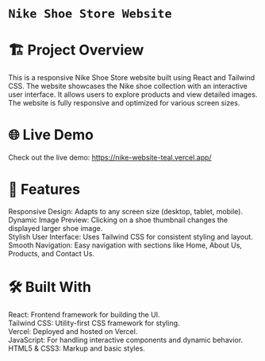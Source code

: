# `Nike Shoe Store Website`

# 🏗️ Project Overview
This is a responsive Nike Shoe Store website built using React and Tailwind CSS. The website showcases the Nike shoe collection 
with an interactive user interface. It allows users to explore products and view detailed images. The website is fully responsive and optimized for various screen sizes.

# 🌐 Live Demo
Check out the live demo: https://nike-website-teal.vercel.app/

# 🚀 Features
Responsive Design: Adapts to any screen size (desktop, tablet, mobile).<br>
Dynamic Image Preview: Clicking on a shoe thumbnail changes the displayed larger shoe image.<br>
Stylish User Interface: Uses Tailwind CSS for consistent styling and layout.<br>
Smooth Navigation: Easy navigation with sections like Home, About Us, Products, and Contact Us.

# 🛠️ Built With
React: Frontend framework for building the UI.<br>
Tailwind CSS: Utility-first CSS framework for styling.<br>
Vercel: Deployed and hosted on Vercel.<br>
JavaScript: For handling interactive components and dynamic behavior.<br>
HTML5 & CSS3: Markup and basic styles.<br>

